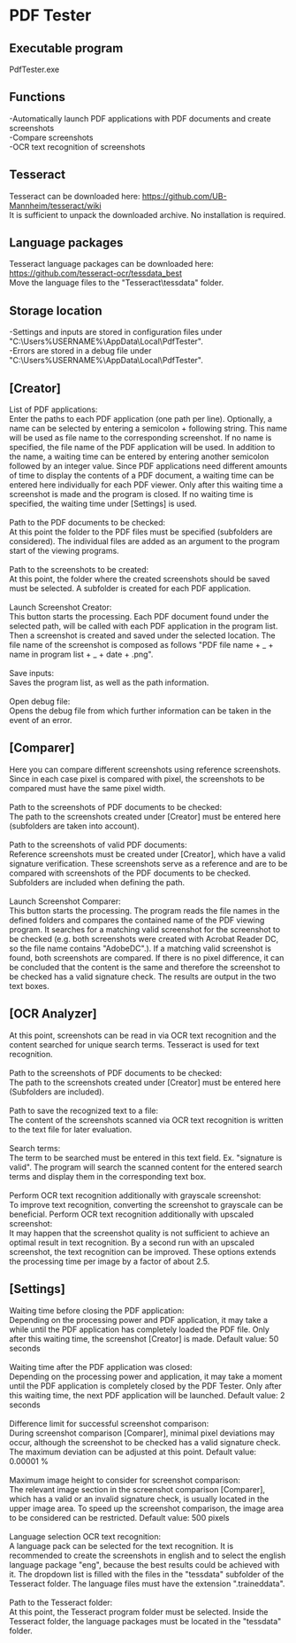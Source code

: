 # PDF Tester

## Executable program
PdfTester.exe

## Functions
-Automatically launch PDF applications with PDF documents and create screenshots<br/>
-Compare screenshots<br/>
-OCR text recognition of screenshots<br/>

## Tesseract
Tesseract can be downloaded here: https://github.com/UB-Mannheim/tesseract/wiki <br/>
It is sufficient to unpack the downloaded archive. No installation is required.

## Language packages
Tesseract language packages can be downloaded here: https://github.com/tesseract-ocr/tessdata_best <br/>
Move the language files to the "Tesseract\tessdata\" folder.

## Storage location
-Settings and inputs are stored in configuration files under "C:\Users\%USERNAME%\AppData\Local\PdfTester\".<br/>
-Errors are stored in a debug file under "C:\Users\%USERNAME%\AppData\Local\PdfTester\".

## [Creator]
List of PDF applications:<br/>
Enter the paths to each PDF application (one path per line).
Optionally, a name can be selected by entering a semicolon + following string.
This name will be used as file name to the corresponding screenshot.
If no name is specified, the file name of the PDF application will be used.
In addition to the name, a waiting time can be entered by entering another semicolon followed by an integer value.
Since PDF applications need different amounts of time to display the contents of a PDF document, a waiting time can be entered here individually for each PDF viewer.
Only after this waiting time a screenshot is made and the program is closed.
If no waiting time is specified, the waiting time under [Settings] is used.
<br/><br/>
Path to the PDF documents to be checked:<br/>
At this point the folder to the PDF files must be specified (subfolders are considered).
The individual files are added as an argument to the program start of the viewing programs.
<br/><br/>
Path to the screenshots to be created:<br/>
At this point, the folder where the created screenshots should be saved must be selected.
A subfolder is created for each PDF application.
<br/><br/>
Launch Screenshot Creator:<br/>
This button starts the processing.
Each PDF document found under the selected path, will be called with each PDF application in the program list.
Then a screenshot is created and saved under the selected location.
The file name of the screenshot is composed as follows "PDF file name + _ + name in program list + _ + date + .png".
<br/><br/>
Save inputs:<br/>
Saves the program list, as well as the path information.
<br/><br/>
Open debug file:<br/>
Opens the debug file from which further information can be taken in the event of an error.


## [Comparer]
Here you can compare different screenshots using reference screenshots.
Since in each case pixel is compared with pixel, the screenshots to be compared must have the same pixel width.
<br/><br/>
Path to the screenshots of PDF documents to be checked:<br/>
The path to the screenshots created under [Creator] must be entered here (subfolders are taken into account).
<br/><br/>
Path to the screenshots of valid PDF documents:<br/>
Reference screenshots must be created under [Creator], which have a valid signature verification.
These screenshots serve as a reference and are to be compared with screenshots of the PDF documents to be checked.
Subfolders are included when defining the path.
<br/><br/>
Launch Screenshot Comparer:<br/>
This button starts the processing.
The program reads the file names in the defined folders and compares the contained name of the PDF viewing program.
It searches for a matching valid screenshot for the screenshot to be checked (e.g. both screenshots were created with Acrobat Reader DC, so the file name contains "AdobeDC".).
If a matching valid screenshot is found, both screenshots are compared.
If there is no pixel difference, it can be concluded that the content is the same and therefore the screenshot to be checked has a valid signature check.
The results are output in the two text boxes.


## [OCR Analyzer]
At this point, screenshots can be read in via OCR text recognition and the content searched for unique search terms.
Tesseract is used for text recognition.
<br/><br/>
Path to the screenshots of PDF documents to be checked:<br/>
The path to the screenshots created under [Creator] must be entered here (Subfolders are included).
<br/><br/>
Path to save the recognized text to a file:<br/>
The content of the screenshots scanned via OCR text recognition is written to the text file for later evaluation.
<br/><br/>
Search terms:<br/>
The term to be searched must be entered in this text field. Ex. "signature is valid".
The program will search the scanned content for the entered search terms and display them in the corresponding text box.
<br/><br/>
Perform OCR text recognition additionally with grayscale screenshot:<br/>
To improve text recognition, converting the screenshot to grayscale can be beneficial. 
Perform OCR text recognition additionally with upscaled screenshot:<br/>
It may happen that the screenshot quality is not sufficient to achieve an optimal result in text recognition.
By a second run with an upscaled screenshot, the text recognition can be improved.
These options extends the processing time per image by a factor of about 2.5.


## [Settings]
Waiting time before closing the PDF application:<br/>
Depending on the processing power and PDF application, it may take a while until the PDF application has completely loaded the PDF file.
Only after this waiting time, the screenshot [Creator] is made.
Default value: 50 seconds
<br/><br/>
Waiting time after the PDF application was closed:<br/>
Depending on the processing power and application, it may take a moment until the PDF application is completely closed by the PDF Tester.
Only after this waiting time, the next PDF application will be launched.
Default value: 2 seconds
<br/><br/>
Difference limit for successful screenshot comparison:<br/>
During screenshot comparison [Comparer], minimal pixel deviations may occur, although the screenshot to be checked has a valid signature check.
The maximum deviation can be adjusted at this point.
Default value: 0.00001 %
<br/><br/>
Maximum image height to consider for screenshot comparison:<br/>
The relevant image section in the screenshot comparison [Comparer], which has a valid or an invalid signature check, is usually located in the upper image area.
To speed up the screenshot comparison, the image area to be considered can be restricted.
Default value: 500 pixels
<br/><br/>
Language selection OCR text recognition:<br/>
A language pack can be selected for the text recognition.
It is recommended to create the screenshots in english and to select the english language package "eng", because the best results could be achieved with it. The dropdown list is filled with the files in the "tessdata" subfolder of the Tesseract folder. The language files must have the extension ".traineddata".
<br/><br/>
Path to the Tesseract folder:<br/>
At this point, the Tesseract program folder must be selected.
Inside the Tesseract folder, the language packages must be located in the "tessdata" folder.
